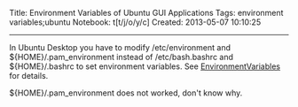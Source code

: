 Title: Environment Variables of Ubuntu GUI Applications
Tags: environment variables;ubuntu
Notebook: t[t/j/o/y/c]
Created: 2013-05-07 10:10:25

------

In Ubuntu Desktop you have to modify /etc/environment and ${HOME}/.pam_environment instead of /etc/bash.bashrc and ${HOME}/.bashrc to set environment variables. See [EnvironmentVariables](https://help.ubuntu.com/community/EnvironmentVariables) for details.

 

${HOME}/.pam_environment does not worked, don't know why.